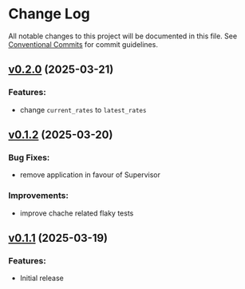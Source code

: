 # Change Log

All notable changes to this project will be documented in this file.
See [Conventional Commits](Https://conventionalcommits.org) for commit guidelines.

<!-- changelog -->

## [v0.2.0](https://github.com/greven/forex.git/compare/v0.1.2...v0.2.0) (2025-03-21)




### Features:

* change `current_rates` to `latest_rates`

## [v0.1.2](https://github.com/greven/forex.git/compare/v0.1.1...v0.1.2) (2025-03-20)




### Bug Fixes:

* remove application in favour of Supervisor

### Improvements:

* improve chache related flaky tests

## [v0.1.1](https://github.com/greven/forex.git/compare/v0.1.1...v0.1.1) (2025-03-19)

### Features:

* Initial release



